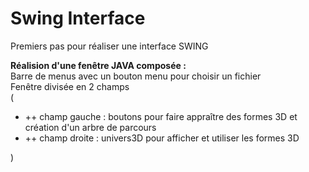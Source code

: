 # Swing Interface
Premiers pas pour réaliser une interface SWING

<b>Réalision d'une fenêtre JAVA composée :</b><br>
Barre de menus avec un bouton menu pour choisir un fichier<br>
Fenêtre divisée en 2 champs<br> (<ul>
 <li>++ champ gauche : boutons pour faire appraître des formes 3D et création d'un arbre de parcours</li>
 <li>++ champ droite : univers3D pour afficher et utiliser les formes 3D</li>
 </ul>)
